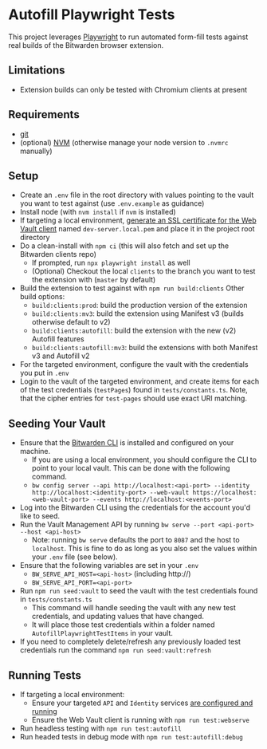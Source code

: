 # Autofill Playwright Tests

This project leverages [Playwright](https://playwright.dev/) to run automated form-fill tests against real builds of the Bitwarden browser extension.

## Limitations

- Extension builds can only be tested with Chromium clients at present

## Requirements

- [git](https://git-scm.com/downloads)
- (optional) [NVM](https://github.com/nvm-sh/nvm#installing-and-updating) (otherwise manage your node version to `.nvmrc` manually)

## Setup

- Create an `.env` file in the root directory with values pointing to the vault you want to test against (use `.env.example` as guidance)
- Install node (with `nvm install` if `nvm` is installed)
- If targeting a local environment, [generate an SSL certificate for the Web Vault client](https://contributing.bitwarden.com/getting-started/clients/web-vault/#ssl-certificate) named `dev-server.local.pem` and place it in the project root directory
- Do a clean-install with `npm ci` (this will also fetch and set up the Bitwarden clients repo)
  - If prompted, run `npx playwright install` as well
  - (Optional) Checkout the local `clients` to the branch you want to test the extension with (`master` by default)
- Build the extension to test against with `npm run build:clients` Other build options:
  - `build:clients:prod`: build the production version of the extension
  - `build:clients:mv3`: build the extension using Manifest v3 (builds otherwise default to v2)
  - `build:clients:autofill`: build the extension with the new (v2) Autofill features
  - `build:clients:autofill:mv3`: build the extensions with both Manifest v3 and Autofill v2
- For the targeted environment, configure the vault with the credentials you put in `.env`
- Login to the vault of the targeted environment, and create items for each of the test credentials (`testPages`) found in `tests/constants.ts`. Note, that the cipher entries for `test-pages` should use exact URI matching.

## Seeding Your Vault

- Ensure that the [Bitwarden CLI](https://bitwarden.com/help/cli/) is installed and configured on your machine.
  - If you are using a local environment, you should configure the CLI to point to your local vault. This can be done with the following command.
  - `bw config server --api http://localhost:<api-port> --identity http://localhost:<identity-port> --web-vault https://localhost:<web-vault-port> --events http://localhost:<events-port>`
- Log into the Bitwarden CLI using the credentials for the account you'd like to seed.
- Run the Vault Management API by running `bw serve --port <api-port> --host <api-host>`
  - Note: running `bw serve` defaults the port to `8087` and the host to `localhost`. This is fine to do as long as you also set the values within your `.env` file (see below).
- Ensure that the following variables are set in your `.env`
  - `BW_SERVE_API_HOST=<api-host>` (including http://)
  - `BW_SERVE_API_PORT=<api-port>`
- Run `npm run seed:vault` to seed the vault with the test credentials found in `tests/constants.ts`
  - This command will handle seeding the vault with any new test credentials, and updating values that have changed.
  - It will place those test credentials within a folder named `AutofillPlaywrightTestItems` in your vault.
- If you need to completely delete/refresh any previously loaded test credentials run the command `npm run seed:vault:refresh`

## Running Tests

- If targeting a local environment:
  - Ensure your targeted `API` and `Identity` services [are configured and running](https://contributing.bitwarden.com/getting-started/server/guide)
  - Ensure the Web Vault client is running with `npm run test:webserve`
- Run headless testing with `npm run test:autofill`
- Run headed tests in debug mode with `npm run test:autofill:debug`

